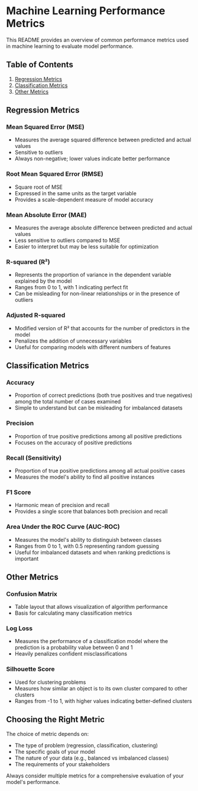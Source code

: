 # Machine Learning Performance Metrics

This README provides an overview of common performance metrics used in machine learning to evaluate model performance.

## Table of Contents

1. [Regression Metrics](#regression-metrics)
2. [Classification Metrics](#classification-metrics)
3. [Other Metrics](#other-metrics)

## Regression Metrics

### Mean Squared Error (MSE)
- Measures the average squared difference between predicted and actual values
- Sensitive to outliers
- Always non-negative; lower values indicate better performance

### Root Mean Squared Error (RMSE)
- Square root of MSE
- Expressed in the same units as the target variable
- Provides a scale-dependent measure of model accuracy

### Mean Absolute Error (MAE)
- Measures the average absolute difference between predicted and actual values
- Less sensitive to outliers compared to MSE
- Easier to interpret but may be less suitable for optimization

### R-squared (R²)
- Represents the proportion of variance in the dependent variable explained by the model
- Ranges from 0 to 1, with 1 indicating perfect fit
- Can be misleading for non-linear relationships or in the presence of outliers

### Adjusted R-squared
- Modified version of R² that accounts for the number of predictors in the model
- Penalizes the addition of unnecessary variables
- Useful for comparing models with different numbers of features

## Classification Metrics

### Accuracy
- Proportion of correct predictions (both true positives and true negatives) among the total number of cases examined
- Simple to understand but can be misleading for imbalanced datasets

### Precision
- Proportion of true positive predictions among all positive predictions
- Focuses on the accuracy of positive predictions

### Recall (Sensitivity)
- Proportion of true positive predictions among all actual positive cases
- Measures the model's ability to find all positive instances

### F1 Score
- Harmonic mean of precision and recall
- Provides a single score that balances both precision and recall

### Area Under the ROC Curve (AUC-ROC)
- Measures the model's ability to distinguish between classes
- Ranges from 0 to 1, with 0.5 representing random guessing
- Useful for imbalanced datasets and when ranking predictions is important

## Other Metrics

### Confusion Matrix
- Table layout that allows visualization of algorithm performance
- Basis for calculating many classification metrics

### Log Loss
- Measures the performance of a classification model where the prediction is a probability value between 0 and 1
- Heavily penalizes confident misclassifications

### Silhouette Score
- Used for clustering problems
- Measures how similar an object is to its own cluster compared to other clusters
- Ranges from -1 to 1, with higher values indicating better-defined clusters

## Choosing the Right Metric

The choice of metric depends on:
- The type of problem (regression, classification, clustering)
- The specific goals of your model
- The nature of your data (e.g., balanced vs imbalanced classes)
- The requirements of your stakeholders

Always consider multiple metrics for a comprehensive evaluation of your model's performance.